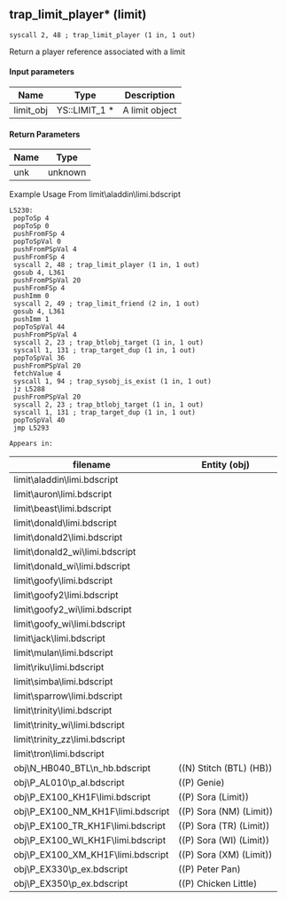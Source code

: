 ## trap_limit_player* (limit)

`syscall 2, 48 ; trap_limit_player (1 in, 1 out)`

Return a player reference associated with a limit

#### Input parameters
| Name | Type | Description
|------|------|------------
| limit_obj   | YS::LIMIT_1 *   | A limit object


#### Return Parameters
| Name | Type
|------|-----
| unk   | unknown   
Example Usage From limit\aladdin\limi.bdscript
```plaintext
L5230:
 popToSp 4
 popToSp 0
 pushFromFSp 4
 popToSpVal 0
 pushFromPSpVal 4
 pushFromFSp 4
 syscall 2, 48 ; trap_limit_player (1 in, 1 out)
 gosub 4, L361
 pushFromPSpVal 20
 pushFromFSp 4
 pushImm 0
 syscall 2, 49 ; trap_limit_friend (2 in, 1 out)
 gosub 4, L361
 pushImm 1
 popToSpVal 44
 pushFromPSpVal 4
 syscall 2, 23 ; trap_btlobj_target (1 in, 1 out)
 syscall 1, 131 ; trap_target_dup (1 in, 1 out)
 popToSpVal 36
 pushFromPSpVal 20
 fetchValue 4
 syscall 1, 94 ; trap_sysobj_is_exist (1 in, 1 out)
 jz L5288
 pushFromPSpVal 20
 syscall 2, 23 ; trap_btlobj_target (1 in, 1 out)
 syscall 1, 131 ; trap_target_dup (1 in, 1 out)
 popToSpVal 40
 jmp L5293
```





	Appears in:
| filename | Entity (obj)
|----------|-------------
| limit\aladdin\limi.bdscript       |           
| limit\auron\limi.bdscript       |           
| limit\beast\limi.bdscript       |           
| limit\donald\limi.bdscript       |           
| limit\donald2\limi.bdscript       |           
| limit\donald2_wi\limi.bdscript       |           
| limit\donald_wi\limi.bdscript       |           
| limit\goofy\limi.bdscript       |           
| limit\goofy2\limi.bdscript       |           
| limit\goofy2_wi\limi.bdscript       |           
| limit\goofy_wi\limi.bdscript       |           
| limit\jack\limi.bdscript       |           
| limit\mulan\limi.bdscript       |           
| limit\riku\limi.bdscript       |           
| limit\simba\limi.bdscript       |           
| limit\sparrow\limi.bdscript       |           
| limit\trinity\limi.bdscript       |           
| limit\trinity_wi\limi.bdscript       |           
| limit\trinity_zz\limi.bdscript       |           
| limit\tron\limi.bdscript       |           
| obj\N_HB040_BTL\n_hb.bdscript       | ((N) Stitch (BTL) (HB))          
| obj\P_AL010\p_al.bdscript       | ((P) Genie)          
| obj\P_EX100_KH1F\limi.bdscript       | ((P) Sora (Limit))          
| obj\P_EX100_NM_KH1F\limi.bdscript       | ((P) Sora (NM) (Limit))          
| obj\P_EX100_TR_KH1F\limi.bdscript       | ((P) Sora (TR) (Limit))          
| obj\P_EX100_WI_KH1F\limi.bdscript       | ((P) Sora (WI) (Limit))          
| obj\P_EX100_XM_KH1F\limi.bdscript       | ((P) Sora (XM) (Limit))          
| obj\P_EX330\p_ex.bdscript       | ((P) Peter Pan)          
| obj\P_EX350\p_ex.bdscript       | ((P) Chicken Little)          



